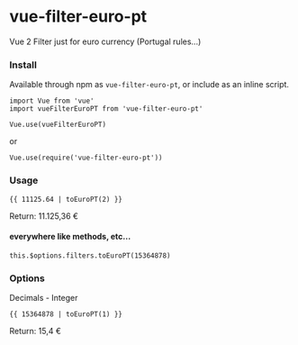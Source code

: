 # vue-filter-euro-pt
Vue 2 Filter just for euro currency (Portugal rules...)

### Install

Available through npm as `vue-filter-euro-pt`, or include as an inline script.

```
import Vue from 'vue'
import vueFilterEuroPT from 'vue-filter-euro-pt'

Vue.use(vueFilterEuroPT)
```
or

```
Vue.use(require('vue-filter-euro-pt'))
```


### Usage

```
{{ 11125.64 | toEuroPT(2) }}
```
Return: 11.125,36 €

#### everywhere like methods, etc...

```
this.$options.filters.toEuroPT(15364878)

```


### Options

Decimals - Integer

```
{{ 15364878 | toEuroPT(1) }}
```
Return: 15,4 €
